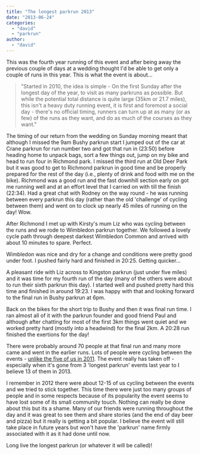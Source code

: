 ```yaml
---
title: "The longest parkrun 2013"
date: "2013-06-24"
categories: 
  - "david"
  - "parkrun"
author: 
  - "david"
---
```


This was the fourth year running of this event and after being away the previous couple of days at a wedding thought I'd be able to get only a couple of runs in this year. This is what the event is about...

> "Started in 2010, the idea is simple - On the first Sunday after the longest day of the year, to visit as many parkruns as possible. But while the potential total distance is quite large (35km or 21.7 miles), this isn't a heavy duty running event, it is first and foremost a social day - there's no official timing, runners can turn up at as many (or as few) of the runs as they want, and do as much of the courses as they want."

The timing of our return from the wedding on Sunday morning meant that although I missed the 9am Bushy parkrun start I jumped out of the car at Crane parkrun for run number two and got that run in (23:50) before heading home to unpack bags, sort a few things out, jump on my bike and head to run four in Richmond park. I missed the third run at Old Deer Park but it was good to get to Richmond parkrun in good time and be properly prepared for the rest of the day (i.e., plenty of drink and food with me on the bike). Richmond was a good run and the fast downhill section early on got me running well and at an effort level that I carried on with till the finish (22:34). Had a great chat with Rodney on the way round - he was running between every parkrun this day (rather than the old 'challenge' of cycling between them) and went on to clock up nearly 45 miles of running on the day! Wow.

After Richmond I met up with Kirsty's mum Liz who was cycling between the runs and we rode to Wimbledon parkrun together. We followed a lovely cycle path through deepest darkest Wimbledon Common and arrived with about 10 minutes to spare. Perfect.

Wimbledon was nice and dry for a change and conditions were pretty good under foot. I pushed fairly hard and finished in 20:25. Getting quicker...

A pleasant ride with Liz across to Kingston parkrun (just under five miles) and it was time for my fourth run of the day (many of the others were about to run their sixth parkrun this day). I started well and pushed pretty hard this time and finished in around 19:23. I was happy with that and looking forward to the final run in Bushy parkrun at 6pm.

Back on the bikes for the short trip to Bushy and then it was final run time. I ran almost all of it with the parkrun founder and good friend Paul and although after chatting for most of the first 3km things went quiet and we worked pretty hard (mostly into a headwind) for the final 2km. A 20:28 run finished the exertions for the day!

There were probably around 70 people at that final run and many more came and went in the earlier runs. Lots of people were cycling between the events - [unlike the five of us in 2011](/2011/07/the-longest-parkrun-2011/ "The Longest parkrun 2011"). The event really has taken off - especially when it's gone from 3 'longest parkrun' events last year to I believe 13 of them in 2013.

I remember in 2012 there were about 12-15 of us cycling between the events and we tried to stick together. This time there were just too many groups of people and in some respects because of its popularity the event seems to have lost some of its small community touch. Nothing can really be done about this but its a shame. Many of our friends were running throughout the day and it was great to see them and share stories (and the end of day beer and pizza) but it really is getting a bit popular. I believe the event will still take place in future years but won't have the 'parkrun' name firmly associated with it as it had done until now.

Long live the longest parkrun (or whatever it will be called)!
